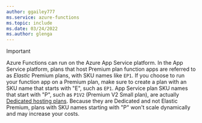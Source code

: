 ```yaml
---
author: ggailey777
ms.service: azure-functions
ms.topic: include
ms.date: 03/24/2022
ms.author: glenga
---
```


>[!IMPORTANT]
>Azure Functions can run on the Azure App Service platform. In the App Service platform, plans that host Premium plan function apps are referred to as *Elastic* Premium plans, with SKU names like `EP1`. If you choose to run your function app on a Premium plan, make sure to create a plan with an SKU name that starts with "E", such as `EP1`. App Service plan SKU names that start with "P", such as `P1V2` (Premium V2 Small plan), are actually [Dedicated hosting plans](../articles/azure-functions/dedicated-plan.md). Because they are Dedicated and not Elastic Premium, plans with SKU names starting with "P" won't scale dynamically and may increase your costs.